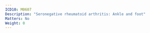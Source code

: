 ```yaml
---
ICD10: M0607
Description: "Seronegative rheumatoid arthritis: Ankle and foot"
Matters: No
Weight: 0
---
```

